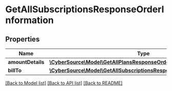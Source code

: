# GetAllSubscriptionsResponseOrderInformation

## Properties
Name | Type | Description | Notes
------------ | ------------- | ------------- | -------------
**amountDetails** | [**\CyberSource\Model\GetAllPlansResponseOrderInformationAmountDetails**](GetAllPlansResponseOrderInformationAmountDetails.md) |  | [optional] 
**billTo** | [**\CyberSource\Model\GetAllSubscriptionsResponseOrderInformationBillTo**](GetAllSubscriptionsResponseOrderInformationBillTo.md) |  | [optional] 

[[Back to Model list]](../README.md#documentation-for-models) [[Back to API list]](../README.md#documentation-for-api-endpoints) [[Back to README]](../README.md)


